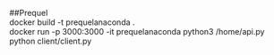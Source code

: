 ##Prequel  
docker build -t prequelanaconda .  
docker run -p 3000:3000 -it prequelanaconda python3 /home/api.py
python client/client.py
